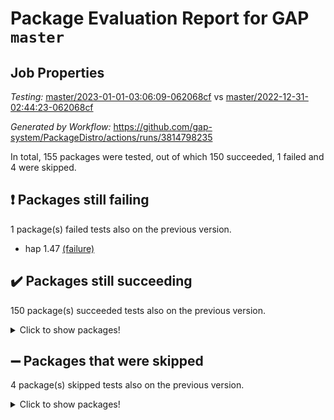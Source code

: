 # Package Evaluation Report for GAP `master`

## Job Properties

*Testing:* [master/2023-01-01-03:06:09-062068cf](https://github.com/gap-system/PackageDistro/blob/data/reports/master/2023-01-01-03:06:09-062068cf) vs [master/2022-12-31-02:44:23-062068cf](https://github.com/gap-system/PackageDistro/blob/data/reports/master/2022-12-31-02:44:23-062068cf)

*Generated by Workflow:* https://github.com/gap-system/PackageDistro/actions/runs/3814798235

In total, 155 packages were tested, out of which 150 succeeded, 1 failed and 4 were skipped.

## :exclamation: Packages still failing

1 package(s) failed tests also on the previous version.
- hap 1.47 [(failure)](https://github.com/gap-system/PackageDistro/actions/runs/3814798235/jobs/6489466555)

## :heavy_check_mark: Packages still succeeding

150 package(s) succeeded tests also on the previous version.
<details><summary>Click to show packages!</summary>

- 4ti2interface 2022.09-01 [(success)](https://github.com/gap-system/PackageDistro/actions/runs/3814798235/jobs/6489463295)
- ace 5.6.1 [(success)](https://github.com/gap-system/PackageDistro/actions/runs/3814798235/jobs/6489463331)
- aclib 1.3.2 [(success)](https://github.com/gap-system/PackageDistro/actions/runs/3814798235/jobs/6489463380)
- agt 0.3 [(success)](https://github.com/gap-system/PackageDistro/actions/runs/3814798235/jobs/6489463426)
- alnuth 3.2.1 [(success)](https://github.com/gap-system/PackageDistro/actions/runs/3814798235/jobs/6489463461)
- anupq 3.2.6 [(success)](https://github.com/gap-system/PackageDistro/actions/runs/3814798235/jobs/6489463516)
- atlasrep 2.1.6 [(success)](https://github.com/gap-system/PackageDistro/actions/runs/3814798235/jobs/6489463558)
- autodoc 2022.10.20 [(success)](https://github.com/gap-system/PackageDistro/actions/runs/3814798235/jobs/6489463592)
- automata 1.15 [(success)](https://github.com/gap-system/PackageDistro/actions/runs/3814798235/jobs/6489463637)
- automgrp 1.3.2 [(success)](https://github.com/gap-system/PackageDistro/actions/runs/3814798235/jobs/6489463678)
- autpgrp 1.11 [(success)](https://github.com/gap-system/PackageDistro/actions/runs/3814798235/jobs/6489463727)
- cap 2022.12-15 [(success)](https://github.com/gap-system/PackageDistro/actions/runs/3814798235/jobs/6489463774)
- caratinterface 2.3.4 [(success)](https://github.com/gap-system/PackageDistro/actions/runs/3814798235/jobs/6489463824)
- cddinterface 2022.11.01 [(success)](https://github.com/gap-system/PackageDistro/actions/runs/3814798235/jobs/6489463856)
- circle 1.6.5 [(success)](https://github.com/gap-system/PackageDistro/actions/runs/3814798235/jobs/6489463905)
- classicpres 1.22 [(success)](https://github.com/gap-system/PackageDistro/actions/runs/3814798235/jobs/6489463941)
- cohomolo 1.6.10 [(success)](https://github.com/gap-system/PackageDistro/actions/runs/3814798235/jobs/6489463983)
- congruence 1.2.4 [(success)](https://github.com/gap-system/PackageDistro/actions/runs/3814798235/jobs/6489464046)
- corelg 1.56 [(success)](https://github.com/gap-system/PackageDistro/actions/runs/3814798235/jobs/6489464097)
- crime 1.6 [(success)](https://github.com/gap-system/PackageDistro/actions/runs/3814798235/jobs/6489464141)
- crisp 1.4.6 [(success)](https://github.com/gap-system/PackageDistro/actions/runs/3814798235/jobs/6489464179)
- crypting 0.10.4 [(success)](https://github.com/gap-system/PackageDistro/actions/runs/3814798235/jobs/6489464213)
- cryst 4.1.25 [(success)](https://github.com/gap-system/PackageDistro/actions/runs/3814798235/jobs/6489464259)
- crystcat 1.1.10 [(success)](https://github.com/gap-system/PackageDistro/actions/runs/3814798235/jobs/6489464298)
- ctbllib 1.3.4 [(success)](https://github.com/gap-system/PackageDistro/actions/runs/3814798235/jobs/6489464345)
- cubefree 1.19 [(success)](https://github.com/gap-system/PackageDistro/actions/runs/3814798235/jobs/6489464396)
- curlinterface 2.3.1 [(success)](https://github.com/gap-system/PackageDistro/actions/runs/3814798235/jobs/6489464447)
- cvec 2.7.6 [(success)](https://github.com/gap-system/PackageDistro/actions/runs/3814798235/jobs/6489464498)
- datastructures 0.3.0 [(success)](https://github.com/gap-system/PackageDistro/actions/runs/3814798235/jobs/6489464546)
- deepthought 1.0.6 [(success)](https://github.com/gap-system/PackageDistro/actions/runs/3814798235/jobs/6489464587)
- design 1.7 [(success)](https://github.com/gap-system/PackageDistro/actions/runs/3814798235/jobs/6489464644)
- difsets 2.3.1 [(success)](https://github.com/gap-system/PackageDistro/actions/runs/3814798235/jobs/6489464698)
- digraphs 1.6.1 [(success)](https://github.com/gap-system/PackageDistro/actions/runs/3814798235/jobs/6489464748)
- edim 1.3.6 [(success)](https://github.com/gap-system/PackageDistro/actions/runs/3814798235/jobs/6489464813)
- example 4.3.2 [(success)](https://github.com/gap-system/PackageDistro/actions/runs/3814798235/jobs/6489464879)
- examplesforhomalg 2022.11-01 [(success)](https://github.com/gap-system/PackageDistro/actions/runs/3814798235/jobs/6489464936)
- factint 1.6.3 [(success)](https://github.com/gap-system/PackageDistro/actions/runs/3814798235/jobs/6489464996)
- ferret 1.0.9 [(success)](https://github.com/gap-system/PackageDistro/actions/runs/3814798235/jobs/6489465060)
- fga 1.4.0 [(success)](https://github.com/gap-system/PackageDistro/actions/runs/3814798235/jobs/6489465120)
- fining 1.5.4 [(success)](https://github.com/gap-system/PackageDistro/actions/runs/3814798235/jobs/6489465174)
- float 1.0.3 [(success)](https://github.com/gap-system/PackageDistro/actions/runs/3814798235/jobs/6489465227)
- format 1.4.3 [(success)](https://github.com/gap-system/PackageDistro/actions/runs/3814798235/jobs/6489465302)
- forms 1.2.9 [(success)](https://github.com/gap-system/PackageDistro/actions/runs/3814798235/jobs/6489465359)
- fplsa 1.2.5 [(success)](https://github.com/gap-system/PackageDistro/actions/runs/3814798235/jobs/6489465423)
- fr 2.4.12 [(success)](https://github.com/gap-system/PackageDistro/actions/runs/3814798235/jobs/6489465493)
- francy 1.2.5 [(success)](https://github.com/gap-system/PackageDistro/actions/runs/3814798235/jobs/6489465562)
- fwtree 1.3 [(success)](https://github.com/gap-system/PackageDistro/actions/runs/3814798235/jobs/6489465631)
- gapdoc 1.6.6 [(success)](https://github.com/gap-system/PackageDistro/actions/runs/3814798235/jobs/6489465700)
- gauss 2022.12-01 [(success)](https://github.com/gap-system/PackageDistro/actions/runs/3814798235/jobs/6489465770)
- gaussforhomalg 2022.08-03 [(success)](https://github.com/gap-system/PackageDistro/actions/runs/3814798235/jobs/6489465821)
- gbnp 1.0.5 [(success)](https://github.com/gap-system/PackageDistro/actions/runs/3814798235/jobs/6489465888)
- generalizedmorphismsforcap 2022.12-01 [(success)](https://github.com/gap-system/PackageDistro/actions/runs/3814798235/jobs/6489465956)
- genss 1.6.8 [(success)](https://github.com/gap-system/PackageDistro/actions/runs/3814798235/jobs/6489466021)
- gradedmodules 2022.09-02 [(success)](https://github.com/gap-system/PackageDistro/actions/runs/3814798235/jobs/6489466088)
- gradedringforhomalg 2022.11-01 [(success)](https://github.com/gap-system/PackageDistro/actions/runs/3814798235/jobs/6489466155)
- grape 4.9.0 [(success)](https://github.com/gap-system/PackageDistro/actions/runs/3814798235/jobs/6489466225)
- groupoids 1.71 [(success)](https://github.com/gap-system/PackageDistro/actions/runs/3814798235/jobs/6489466292)
- grpconst 2.6.3 [(success)](https://github.com/gap-system/PackageDistro/actions/runs/3814798235/jobs/6489466357)
- guarana 0.96.3 [(success)](https://github.com/gap-system/PackageDistro/actions/runs/3814798235/jobs/6489466423)
- guava 3.17 [(success)](https://github.com/gap-system/PackageDistro/actions/runs/3814798235/jobs/6489466492)
- hapcryst 0.1.15 [(success)](https://github.com/gap-system/PackageDistro/actions/runs/3814798235/jobs/6489466626)
- hecke 1.5.3 [(success)](https://github.com/gap-system/PackageDistro/actions/runs/3814798235/jobs/6489466679)
- help 3.5 [(success)](https://github.com/gap-system/PackageDistro/actions/runs/3814798235/jobs/6489466732)
- homalg 2022.12-02 [(success)](https://github.com/gap-system/PackageDistro/actions/runs/3814798235/jobs/6489466798)
- homalgtocas 2022.11-02 [(success)](https://github.com/gap-system/PackageDistro/actions/runs/3814798235/jobs/6489466860)
- idrel 2.44 [(success)](https://github.com/gap-system/PackageDistro/actions/runs/3814798235/jobs/6489466912)
- images 1.3.1 [(success)](https://github.com/gap-system/PackageDistro/actions/runs/3814798235/jobs/6489466981)
- intpic 0.3.0 [(success)](https://github.com/gap-system/PackageDistro/actions/runs/3814798235/jobs/6489467065)
- io 4.8.0 [(success)](https://github.com/gap-system/PackageDistro/actions/runs/3814798235/jobs/6489467130)
- io_forhomalg 2022.11-01 [(success)](https://github.com/gap-system/PackageDistro/actions/runs/3814798235/jobs/6489467202)
- irredsol 1.4.4 [(success)](https://github.com/gap-system/PackageDistro/actions/runs/3814798235/jobs/6489467275)
- json 2.1.1 [(success)](https://github.com/gap-system/PackageDistro/actions/runs/3814798235/jobs/6489467343)
- jupyterkernel 1.4.1 [(success)](https://github.com/gap-system/PackageDistro/actions/runs/3814798235/jobs/6489467417)
- jupyterviz 1.5.6 [(success)](https://github.com/gap-system/PackageDistro/actions/runs/3814798235/jobs/6489467476)
- kan 1.34 [(success)](https://github.com/gap-system/PackageDistro/actions/runs/3814798235/jobs/6489467526)
- kbmag 1.5.10 [(success)](https://github.com/gap-system/PackageDistro/actions/runs/3814798235/jobs/6489467597)
- laguna 3.9.5 [(success)](https://github.com/gap-system/PackageDistro/actions/runs/3814798235/jobs/6489467654)
- liealgdb 2.2.1 [(success)](https://github.com/gap-system/PackageDistro/actions/runs/3814798235/jobs/6489467737)
- liepring 2.8 [(success)](https://github.com/gap-system/PackageDistro/actions/runs/3814798235/jobs/6489467792)
- liering 2.4.2 [(success)](https://github.com/gap-system/PackageDistro/actions/runs/3814798235/jobs/6489467843)
- linearalgebraforcap 2022.12-04 [(success)](https://github.com/gap-system/PackageDistro/actions/runs/3814798235/jobs/6489467895)
- localizeringforhomalg 2022.11-01 [(success)](https://github.com/gap-system/PackageDistro/actions/runs/3814798235/jobs/6489467945)
- loops 3.4.3 [(success)](https://github.com/gap-system/PackageDistro/actions/runs/3814798235/jobs/6489467988)
- lpres 1.0.3 [(success)](https://github.com/gap-system/PackageDistro/actions/runs/3814798235/jobs/6489468029)
- majoranaalgebras 1.5.1 [(success)](https://github.com/gap-system/PackageDistro/actions/runs/3814798235/jobs/6489468065)
- mapclass 1.4.6 [(success)](https://github.com/gap-system/PackageDistro/actions/runs/3814798235/jobs/6489468112)
- matgrp 0.70 [(success)](https://github.com/gap-system/PackageDistro/actions/runs/3814798235/jobs/6489468162)
- matricesforhomalg 2022.12-01 [(success)](https://github.com/gap-system/PackageDistro/actions/runs/3814798235/jobs/6489468220)
- modisom 2.5.3 [(success)](https://github.com/gap-system/PackageDistro/actions/runs/3814798235/jobs/6489468262)
- modulepresentationsforcap 2022.12-01 [(success)](https://github.com/gap-system/PackageDistro/actions/runs/3814798235/jobs/6489468323)
- modules 2022.11-01 [(success)](https://github.com/gap-system/PackageDistro/actions/runs/3814798235/jobs/6489468378)
- monoidalcategories 2022.12-01 [(success)](https://github.com/gap-system/PackageDistro/actions/runs/3814798235/jobs/6489468428)
- nconvex 2022.09-01 [(success)](https://github.com/gap-system/PackageDistro/actions/runs/3814798235/jobs/6489468474)
- nilmat 1.4.2 [(success)](https://github.com/gap-system/PackageDistro/actions/runs/3814798235/jobs/6489468517)
- nock 1.5 [(success)](https://github.com/gap-system/PackageDistro/actions/runs/3814798235/jobs/6489468558)
- normalizinterface 1.3.5 [(success)](https://github.com/gap-system/PackageDistro/actions/runs/3814798235/jobs/6489468588)
- nq 2.5.9 [(success)](https://github.com/gap-system/PackageDistro/actions/runs/3814798235/jobs/6489468634)
- numericalsgps 1.3.1 [(success)](https://github.com/gap-system/PackageDistro/actions/runs/3814798235/jobs/6489468681)
- openmath 11.5.2 [(success)](https://github.com/gap-system/PackageDistro/actions/runs/3814798235/jobs/6489468714)
- orb 4.9.0 [(success)](https://github.com/gap-system/PackageDistro/actions/runs/3814798235/jobs/6489468767)
- packagemanager 1.3.2 [(success)](https://github.com/gap-system/PackageDistro/actions/runs/3814798235/jobs/6489468810)
- patternclass 2.4.3 [(success)](https://github.com/gap-system/PackageDistro/actions/runs/3814798235/jobs/6489468864)
- permut 2.0.4 [(success)](https://github.com/gap-system/PackageDistro/actions/runs/3814798235/jobs/6489468913)
- polenta 1.3.10 [(success)](https://github.com/gap-system/PackageDistro/actions/runs/3814798235/jobs/6489468951)
- polymaking 0.8.6 [(success)](https://github.com/gap-system/PackageDistro/actions/runs/3814798235/jobs/6489468980)
- primgrp 3.4.3 [(success)](https://github.com/gap-system/PackageDistro/actions/runs/3814798235/jobs/6489469022)
- profiling 2.5.2 [(success)](https://github.com/gap-system/PackageDistro/actions/runs/3814798235/jobs/6489469058)
- qpa 1.34 [(success)](https://github.com/gap-system/PackageDistro/actions/runs/3814798235/jobs/6489469101)
- quagroup 1.8.3 [(success)](https://github.com/gap-system/PackageDistro/actions/runs/3814798235/jobs/6489469150)
- radiroot 2.9 [(success)](https://github.com/gap-system/PackageDistro/actions/runs/3814798235/jobs/6489469188)
- rcwa 4.7.1 [(success)](https://github.com/gap-system/PackageDistro/actions/runs/3814798235/jobs/6489469240)
- rds 1.8 [(success)](https://github.com/gap-system/PackageDistro/actions/runs/3814798235/jobs/6489469288)
- recog 1.4.2 [(success)](https://github.com/gap-system/PackageDistro/actions/runs/3814798235/jobs/6489469326)
- repndecomp 1.2.1 [(success)](https://github.com/gap-system/PackageDistro/actions/runs/3814798235/jobs/6489469367)
- repsn 3.1.0 [(success)](https://github.com/gap-system/PackageDistro/actions/runs/3814798235/jobs/6489469419)
- resclasses 4.7.3 [(success)](https://github.com/gap-system/PackageDistro/actions/runs/3814798235/jobs/6489469464)
- ringsforhomalg 2022.11-01 [(success)](https://github.com/gap-system/PackageDistro/actions/runs/3814798235/jobs/6489469510)
- sco 2022.09-01 [(success)](https://github.com/gap-system/PackageDistro/actions/runs/3814798235/jobs/6489469551)
- scscp 2.4.0 [(success)](https://github.com/gap-system/PackageDistro/actions/runs/3814798235/jobs/6489469605)
- semigroups 5.2.0 [(success)](https://github.com/gap-system/PackageDistro/actions/runs/3814798235/jobs/6489469653)
- sglppow 2.3 [(success)](https://github.com/gap-system/PackageDistro/actions/runs/3814798235/jobs/6489469699)
- sgpviz 0.999.5 [(success)](https://github.com/gap-system/PackageDistro/actions/runs/3814798235/jobs/6489469760)
- simpcomp 2.1.14 [(success)](https://github.com/gap-system/PackageDistro/actions/runs/3814798235/jobs/6489469815)
- singular 2022.09.23 [(success)](https://github.com/gap-system/PackageDistro/actions/runs/3814798235/jobs/6489469874)
- sl2reps 1.1 [(success)](https://github.com/gap-system/PackageDistro/actions/runs/3814798235/jobs/6489469938)
- sla 1.5.3 [(success)](https://github.com/gap-system/PackageDistro/actions/runs/3814798235/jobs/6489470001)
- smallgrp 1.5.1 [(success)](https://github.com/gap-system/PackageDistro/actions/runs/3814798235/jobs/6489470060)
- smallsemi 0.6.13 [(success)](https://github.com/gap-system/PackageDistro/actions/runs/3814798235/jobs/6489470145)
- sonata 2.9.6 [(success)](https://github.com/gap-system/PackageDistro/actions/runs/3814798235/jobs/6489470211)
- sophus 1.27 [(success)](https://github.com/gap-system/PackageDistro/actions/runs/3814798235/jobs/6489470273)
- spinsym 1.5.2 [(success)](https://github.com/gap-system/PackageDistro/actions/runs/3814798235/jobs/6489470327)
- standardff 0.9.4 [(success)](https://github.com/gap-system/PackageDistro/actions/runs/3814798235/jobs/6489470376)
- symbcompcc 1.3.2 [(success)](https://github.com/gap-system/PackageDistro/actions/runs/3814798235/jobs/6489470428)
- thelma 1.3 [(success)](https://github.com/gap-system/PackageDistro/actions/runs/3814798235/jobs/6489470481)
- tomlib 1.2.9 [(success)](https://github.com/gap-system/PackageDistro/actions/runs/3814798235/jobs/6489470540)
- toolsforhomalg 2022.12-01 [(success)](https://github.com/gap-system/PackageDistro/actions/runs/3814798235/jobs/6489470595)
- toric 1.9.5 [(success)](https://github.com/gap-system/PackageDistro/actions/runs/3814798235/jobs/6489470650)
- toricvarieties 2022.07.13 [(success)](https://github.com/gap-system/PackageDistro/actions/runs/3814798235/jobs/6489470706)
- transgrp 3.6.3 [(success)](https://github.com/gap-system/PackageDistro/actions/runs/3814798235/jobs/6489470768)
- ugaly 4.0.3 [(success)](https://github.com/gap-system/PackageDistro/actions/runs/3814798235/jobs/6489470828)
- unipot 1.5 [(success)](https://github.com/gap-system/PackageDistro/actions/runs/3814798235/jobs/6489470891)
- unitlib 4.1.0 [(success)](https://github.com/gap-system/PackageDistro/actions/runs/3814798235/jobs/6489470953)
- utils 0.81 [(success)](https://github.com/gap-system/PackageDistro/actions/runs/3814798235/jobs/6489471028)
- uuid 0.7 [(success)](https://github.com/gap-system/PackageDistro/actions/runs/3814798235/jobs/6489471093)
- walrus 0.9991 [(success)](https://github.com/gap-system/PackageDistro/actions/runs/3814798235/jobs/6489471157)
- wedderga 4.10.2 [(success)](https://github.com/gap-system/PackageDistro/actions/runs/3814798235/jobs/6489471256)
- xmod 2.88 [(success)](https://github.com/gap-system/PackageDistro/actions/runs/3814798235/jobs/6489471326)
- xmodalg 1.23 [(success)](https://github.com/gap-system/PackageDistro/actions/runs/3814798235/jobs/6489471399)
- yangbaxter 0.10.2 [(success)](https://github.com/gap-system/PackageDistro/actions/runs/3814798235/jobs/6489471451)
- zeromqinterface 0.14 [(success)](https://github.com/gap-system/PackageDistro/actions/runs/3814798235/jobs/6489471512)
</details>

## :heavy_minus_sign: Packages that were skipped

4 package(s) skipped tests also on the previous version.
<details><summary>Click to show packages!</summary>

- browse 1.8.19 [(skipped)](https://github.com/gap-system/PackageDistro/actions/runs/3814798235/jobs/6489356652)
- itc 1.5.1 [(skipped)](https://github.com/gap-system/PackageDistro/actions/runs/3814798235/jobs/6489356652)
- polycyclic 2.16 [(skipped)](https://github.com/gap-system/PackageDistro/actions/runs/3814798235/jobs/6489356652)
- xgap 4.31 [(skipped)](https://github.com/gap-system/PackageDistro/actions/runs/3814798235/jobs/6489356652)
</details>


